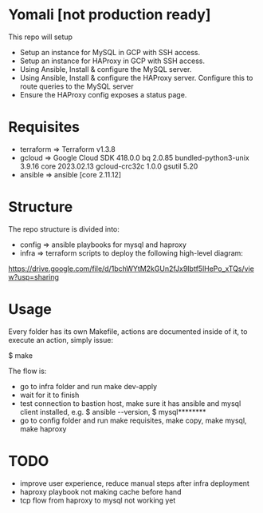 # Yomali [not production ready]

This repo will setup

- Setup an instance for MySQL in GCP with SSH access.
- Setup an instance for HAProxy in GCP with SSH access.
- Using Ansible, Install & configure the MySQL server.
- Using Ansible, Install & configure the HAProxy server. Configure this to route queries to the MySQL server
- Ensure the HAProxy config exposes a status page.

# Requisites

- terraform =>
    Terraform v1.3.8
- gcloud =>
    Google Cloud SDK 418.0.0
    bq 2.0.85
    bundled-python3-unix 3.9.16
    core 2023.02.13
    gcloud-crc32c 1.0.0
    gsutil 5.20
- ansible => 
    ansible [core 2.11.12] 

# Structure

The repo structure is divided into:

- config => ansible playbooks for mysql and haproxy
- infra => terraform scripts to deploy the following high-level diagram:

https://drive.google.com/file/d/1bchWYtM2kGUn2fJx9Ibtf5lHePo_xTQs/view?usp=sharing

# Usage

Every folder has its own Makefile, actions are documented inside of it, to execute an action, simply issue:

$ make <action>

The flow is:

- go to infra folder and run make dev-apply
- wait for it to finish
- test connection to bastion host, make sure it has ansible and mysql client installed, e.g. $ ansible --version, $ mysql********
- go to config folder and run make requisites, make copy, make mysql, make haproxy

# TODO

- improve user experience, reduce manual steps after infra deployment
- haproxy playbook not making cache before hand
- tcp flow from haproxy to mysql not working yet